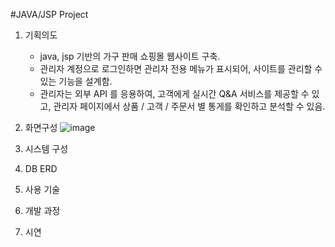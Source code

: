 #JAVA/JSP Project 
1. 기획의도
   - java, jsp 기반의 가구 판매 쇼핑몰 웹사이트 구축.
   - 관리자 계정으로 로그인하면 관리자 전용 메뉴가 표시되어, 사이트를 관리할 수 있는 기능을 설계함.
   - 관리자는 외부 API 를 응용하여, 고객에게 실시간 Q&A 서비스를 제공할 수 있고, 관리자 페이지에서 상품 / 고객 / 주문서 별 통게를 확인하고 분석할 수 있음.

2. 화면구성
   ![image](https://github.com/nagyng/shoppingmall/assets/159399610/5903ea64-e913-4b2c-badc-6713ccf07f97)

3. 시스템 구성
   
4. DB ERD

5. 사용 기술

6. 개발 과정

7. 시연

